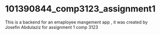 # 101390844_comp3123_assignment1
This is a backend for an emaployee mangement app , it was created by Josefin Abdulaziz 
for assignment 1 comp 3123